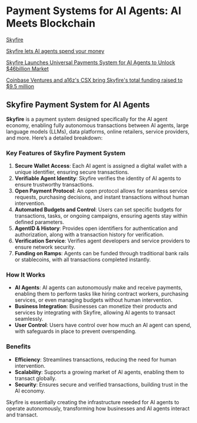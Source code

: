 # Payment Systems for AI Agents: AI Meets Blockchain

[Skyfire](https://www.skyfire.xyz/)

[Skyfire lets AI agents spend your money](https://techcrunch.com/2024/08/21/skyfire-lets-ai-agents-spend-your-money/)

[Skyfire Launches Universal Payments System for AI Agents to Unlock $46billion Market](https://thefintechtimes.com/skyfire-launches-universal-payments-system-for-ai-agents-to-unlock-46billion-market/)

[Coinbase Ventures and a16z's CSX bring Skyfire's total funding raised to $9.5 million](https://www.theblock.co/post/322742/coinbase-ventures-and-a16zs-csx-bring-skyfires-total-funding-raised-to-9-5-million)

## Skyfire Payment System for AI Agents

**Skyfire** is a payment system designed specifically for the AI agent economy, enabling fully autonomous transactions between AI agents, large language models (LLMs), data platforms, online retailers, service providers, and more. Here’s a detailed breakdown:

### Key Features of Skyfire Payment System
1. **Secure Wallet Access**: Each AI agent is assigned a digital wallet with a unique identifier, ensuring secure transactions.
2. **Verifiable Agent Identity**: Skyfire verifies the identity of AI agents to ensure trustworthy transactions.
3. **Open Payment Protocol**: An open protocol allows for seamless service requests, purchasing decisions, and instant transactions without human intervention.
4. **Automated Budgets and Control**: Users can set specific budgets for transactions, tasks, or ongoing campaigns, ensuring agents stay within defined parameters.
5. **AgentID & History**: Provides open identifiers for authentication and authorization, along with a transaction history for verification.
6. **Verification Service**: Verifies agent developers and service providers to ensure network security.
7. **Funding on Ramps**: Agents can be funded through traditional bank rails or stablecoins, with all transactions completed instantly.

### How It Works
- **AI Agents**: AI agents can autonomously make and receive payments, enabling them to perform tasks like hiring contract workers, purchasing services, or even managing budgets without human intervention.
- **Business Integration**: Businesses can monetize their products and services by integrating with Skyfire, allowing AI agents to transact seamlessly.
- **User Control**: Users have control over how much an AI agent can spend, with safeguards in place to prevent overspending.

### Benefits
- **Efficiency**: Streamlines transactions, reducing the need for human intervention.
- **Scalability**: Supports a growing market of AI agents, enabling them to transact globally.
- **Security**: Ensures secure and verified transactions, building trust in the AI economy.

Skyfire is essentially creating the infrastructure needed for AI agents to operate autonomously, transforming how businesses and AI agents interact and transact.

